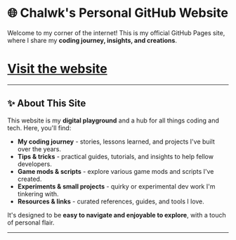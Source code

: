 # 🌐 Chalwk's Personal GitHub Website

Welcome to my corner of the internet! This is my official GitHub Pages site, where I share my **coding journey, insights, and creations**.

# [Visit the website](https://chalwk.github.io./)

---

## ✨ About This Site

This website is my **digital playground** and a hub for all things coding and tech. Here, you'll find:

- **My coding journey** - stories, lessons learned, and projects I've built over the years.
- **Tips & tricks** - practical guides, tutorials, and insights to help fellow developers.
- **Game mods & scripts** - explore various game mods and scripts I've created.
- **Experiments & small projects** - quirky or experimental dev work I'm tinkering with.
- **Resources & links** - curated references, guides, and tools I love.

It's designed to be **easy to navigate and enjoyable to explore**, with a touch of personal flair.

---